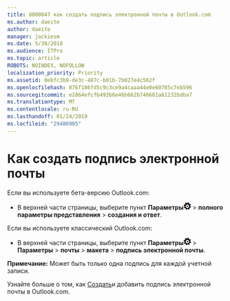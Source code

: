 ```yaml
---
title: 8000047 как создать подпись электронной почты в Outlook.com
ms.author: daeite
author: daeite
manager: jackiesm
ms.date: 5/30/2018
ms.audience: ITPro
ms.topic: article
ROBOTS: NOINDEX, NOFOLLOW
localization_priority: Priority
ms.assetid: 0ebfc3b9-de3c-487c-b01b-7b027e4c562f
ms.openlocfilehash: 876f186fd5c9c3ce9a4caaa44e0e60785c7eb596
ms.sourcegitcommit: e2864efcfb493b6e46b662b746661a61232bdba7
ms.translationtype: MT
ms.contentlocale: ru-RU
ms.lasthandoff: 01/24/2019
ms.locfileid: "29486905"
---
```

# <a name="how-to-create-an-email-signature"></a>Как создать подпись электронной почты

Если вы используете бета-версию Outlook.com:
  
- В верхней части страницы, выберите пункт **Параметры**![параметры](media/f4b2e798-fff1-4a14-931f-5677a4543b58.png) \> **полного параметры представления** \> **создания и ответ**. 
    
Если вы используете классический Outlook.com:
  
- В верхней части страницы, выберите пункт **Параметры**![параметры](media/f4b2e798-fff1-4a14-931f-5677a4543b58.png) \> **Параметры** \> **почты** \> **макета** \> **подпись электронной почты**. 
    
 **Примечание:** Может быть только одна подпись для каждой учетной записи. 
  
Узнайте больше о том, как [Создать](https://go.microsoft.com/fwlink/p/?linkid=2001404&amp;clcid=0x409)и добавить подпись электронной почты в Outlook.com.
  

